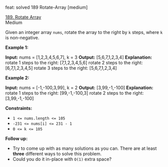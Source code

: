 feat: solved 189 Rotate-Array [medium]

[189.  Rotate Array](https://leetcode.com/problems/rotate-array/)  
Medium

Given an integer array  `nums`, rotate the array to the right by  `k`  steps, where  `k`  is non-negative.

**Example 1:**

**Input:** nums = [1,2,3,4,5,6,7], k = 3
**Output:** [5,6,7,1,2,3,4]
**Explanation:**
rotate 1 steps to the right: [7,1,2,3,4,5,6]
rotate 2 steps to the right: [6,7,1,2,3,4,5]
rotate 3 steps to the right: [5,6,7,1,2,3,4]

**Example 2:**

**Input:** nums = [-1,-100,3,99], k = 2
**Output:** [3,99,-1,-100]
**Explanation:**
rotate 1 steps to the right: [99,-1,-100,3]
rotate 2 steps to the right: [3,99,-1,-100]

**Constraints:**

-   `1 <= nums.length <= 105`
-   `-231 <= nums[i] <= 231 - 1`
-   `0 <= k <= 105`

**Follow up:**

-   Try to come up with as many solutions as you can. There are at least  **three**  different ways to solve this problem.
-   Could you do it in-place with  `O(1)`  extra space?